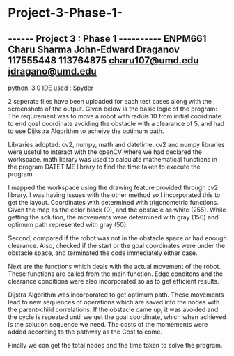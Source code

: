 # Project-3-Phase-1-
------ Project 3 : Phase 1 ----------
ENPM661				
Charu Sharma			  John-Edward Draganov
117555448			  113764875
charu107@umd.edu		jdragano@umd.edu
-------------------------------------
python: 3.0
IDE used : Spyder

2 seperate files have been uploaded for each test cases along with the screenshots of the output. 
Given below is the basic logic of the program:
The requirement was to move a robot with raduis 10 from initial coordinate to end goal coordinate avoiding 
the obstacle with a clearance of 5, and had to use Dijkstra Algorithm to acheive the optimum path.

Libraries adopted: cv2, numpy, math and datetime.
cv2 and numpy libraries were useful to interact with the openCV where we had declared the workspace.
math library was used to calculate mathematical functions in the program
DATETIME library to find the time taken to execute the program.

I mapped the workspace using the drawing feature provided through cv2 library. I was having issues with the 
other method so I incorporated this to get the layout. Coordinates with determined with trigonometric functions.
Given the map as the color black (0), and the obstacle as white (255). While getting the solution, the movements
were determined with gray (150) and optimum path represented with gray (50).

Second, compared if the robot was not in the obstacle space or had enough clearance. Also, checked if the 
start or the goal coordinates were under the obstacle space, and terminated the code immediately either case. 

Next are the functions which deals with the actual movement of the robot. These functions are called 
from the main function. Edge conditons and the clearance conditions were also incorporated so as to get 
efficient results. 

Dijstra Algorithm was incorporated to get optimum path. These movements lead to new sequences of operations 
which are saved into the nodes with the parent-child correlations. If the obstacle came up, it was avoided and 
the cycle is repeated until we get the goal coordinate, which when achieved is the solution sequence we need.
The costs of the momements were added according to the pathway as the Cost to come.

Finally we can get the total nodes and the time taken to solve the program.
